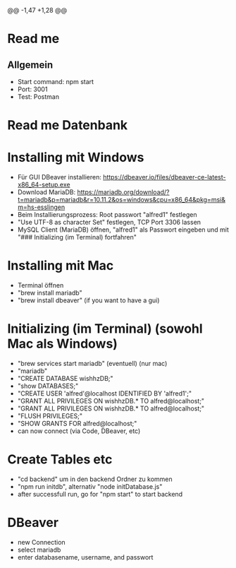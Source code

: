 @@ -1,47 +1,28 @@
# Read me

## Allgemein

- Start command: npm start
- Port: 3001
- Test: Postman

# Read me Datenbank

# Installing mit Windows

- Für GUI DBeaver installieren: https://dbeaver.io/files/dbeaver-ce-latest-x86_64-setup.exe
- Download MariaDB: https://mariadb.org/download/?t=mariadb&p=mariadb&r=10.11.2&os=windows&cpu=x86_64&pkg=msi&m=hs-esslingen
- Beim Installierungsprozess: Root passwort "alfred1" festlegen
- "Use UTF-8 as character Set" festlegen, TCP Port 3306 lassen
- MySQL Client (MariaDB) öffnen, "alfred1" als Passwort eingeben und mit "### Initializing (im Terminal) fortfahren"

# Installing mit Mac
- Terminal öffnen
- "brew install mariadb"
- "brew install dbeaver" (if you want to have a gui)

# Initializing (im Terminal) (sowohl Mac als Windows)
- "brew services start mariadb" (eventuell) (nur mac)
- "mariadb"
- "CREATE DATABASE wishhzDB;"
- "show DATABASES;"
- "CREATE USER 'alfred'@localhost IDENTIFIED BY 'alfred1';"
- "GRANT ALL PRIVILEGES ON wishhzDB.* TO alfred@localhost;"
- "GRANT ALL PRIVILEGES ON wishhzDB.* TO alfred@localhost;"
- "FLUSH PRIVILEGES;"
- "SHOW GRANTS FOR alfred@localhost;"
- can now connect (via Code, DBeaver, etc)

# Create Tables etc

- "cd backend" um in den backend Ordner zu kommen
- "npm run initdb", alternativ "node initDatabase.js"
- after successfull run, go for "npm start" to start backend

# DBeaver

- new Connection 
- select mariadb
- enter databasename, username, and passwort